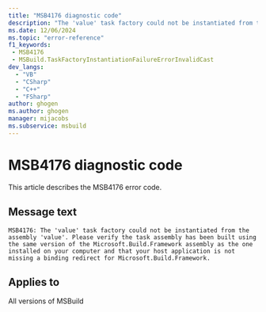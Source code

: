 ```yaml
---
title: "MSB4176 diagnostic code"
description: "The 'value' task factory could not be instantiated from the assembly 'value'. Please verify the task assembly has been built using the same version of the Microsoft.Build.Framework assembly as the one installed on your computer and that your host application is not missing a binding redirect for Microsoft.Build.Framework."
ms.date: 12/06/2024
ms.topic: "error-reference"
f1_keywords:
 - MSB4176
 - MSBuild.TaskFactoryInstantiationFailureErrorInvalidCast
dev_langs:
  - "VB"
  - "CSharp"
  - "C++"
  - "FSharp"
author: ghogen
ms.author: ghogen
manager: mijacobs
ms.subservice: msbuild
---
```


# MSB4176 diagnostic code

<!-- :::ErrorDefinitionDescription::: -->
<!-- :::editable-content name="introDescription"::: -->
This article describes the MSB4176 error code.
<!-- :::editable-content-end::: -->

## Message text

`MSB4176: The 'value' task factory could not be instantiated from the assembly 'value'. Please verify the task assembly has been built using the same version of the Microsoft.Build.Framework assembly as the one installed on your computer and that your host application is not missing a binding redirect for Microsoft.Build.Framework.`

<!-- :::editable-content name="postOutputDescription"::: -->
<!--
{StrBegin="MSB4176: "}UE: This message is a specialized version of the TaskFactoryInstantiationFailureError message and can probably reuse some of its docs.
      LOCALIZATION: "{2}" is a localized message from a CLR/FX exception. Also, Microsoft.Build.Framework should not be localized
-->
<!-- :::editable-content-end::: -->
<!-- :::ErrorDefinitionDescription-end::: -->

## Applies to

All versions of MSBuild
